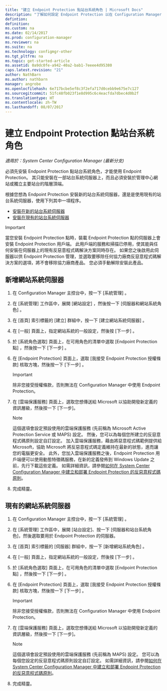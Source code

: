 ```yaml
---
title: "建立 Endpoint Protection 點站台系統角色 | Microsoft Docs"
description: "了解如何設定 Endpoint Protection 以在 Configuration Manager 用戶端電腦上管理安全性和惡意程式碼。"
defintion: 
definition: 
ms.custom: na
ms.date: 02/14/2017
ms.prod: configuration-manager
ms.reviewer: na
ms.suite: na
ms.technology: configmgr-other
ms.tgt_pltfrm: na
ms.topic: get-started-article
ms.assetid: 0a9dc0fe-a942-40a2-bab1-7eeee4d95380
caps.latest.revision: "21"
author: NathBarn
ms.author: nathbarn
manager: angrobe
ms.openlocfilehash: 6e717bcbe5ef8c3f2efa717d0cebb9e675e7c127
ms.sourcegitcommit: 51fc48fb023f1e8d995c6c4eacfda7dbec4d0b2f
ms.translationtype: HT
ms.contentlocale: zh-TW
ms.lasthandoff: 08/07/2017
---
```

# <a name="create-an-endpoint-protection-point-site-system-role"></a>建立 Endpoint Protection 點站台系統角色

*適用於：System Center Configuration Manager (最新分支)*

 必須先安裝 Endpoint Protection 點站台系統角色，才能使用 Endpoint Protection。 其只能安裝在一部站台系統伺服器上，而且必須安裝於管理中心網站或獨立主要站台的階層頂端。

 根據您想為 Endpoint Protection 安裝新的站台系統伺服器，還是是使用現有的站台系統伺服器，使用下列其中一項程序。
 - [安裝在新的站台系統伺服器](#new-site-system-server)
 - [安裝在現有的站台系統伺服器](#existing-site-system-server)

> [!IMPORTANT]
>  當您安裝 Endpoint Protection 點時，裝載 Endpoint Protection 點的伺服器上會安裝 Endpoint Protection 用戶端。 此用戶端的服務和掃描已停用，使其能與任何安裝在伺服器上的現有反惡意程式碼解決方案同時存在。 如果您之後啟用此伺服器以供 Endpoint Protection 管理，並選取要移除任何協力廠商反惡意程式碼解決方案的選項，將不會移除協力廠商產品。 您必須手動解除安裝此產品。

## <a name="new-site-system-server"></a>新增網站系統伺服器

1.  在 Configuration Manager 主控台中，按一下 [系統管理] 。

2.  在 [系統管理]  工作區中，展開 [網站設定] ，然後按一下 [伺服器和網站系統角色] 。

3.  在 [首頁]  索引標籤的 [建立]  群組中，按一下 [建立網站系統伺服器] 。

4.  在 [一般]  頁面上，指定網站系統的一般設定，然後按 [下一步] 。

5.  於 [系統角色選取]  頁面上，在可用角色的清單中選取 [Endpoint Protection 點]  ，然後按一下 [下一步] 。

6.  在 [Endpoint Protection]  頁面上，選取 [我接受 Endpoint Protection 授權條款]  核取方塊，然後按一下 [下一步] 。

    > [!IMPORTANT]
    >  除非您接受授權條款，否則無法在 Configuration Manager 中使用 Endpoint Protection。

7.  在 [雲端保護服務] 頁面上，選取您想傳送給 Microsoft 以協助開發新定義的資訊層級，然後按一下 [下一步]。

    > [!NOTE]
    >  這個選項會設定預設使用的雲端保護服務 (先前稱為 Microsoft Active Protection Service 或 MAPS) 設定。 然後，您可以為每個您所建立的反惡意程式碼原則設定自訂設定。 加入雲端保護服務，藉由將惡意程式碼範例提供給 Microsoft，協助 Microsoft 將反惡意程式碼定義維持在最新的狀態，進而讓您的電腦更安全。 此外，您加入雲端保護服務之後，Endpoint Protection 用戶端便可以使用動態特徵碼服務，在新的定義發佈到 Windows Update 之前，先行下載這些定義。 如需詳細資訊，請參閱[如何在 System Center Configuration Manager 中建立和部署 Endpoint Protection 的反惡意程式碼原則](endpoint-antimalware-policies.md)。

8.  完成精靈。


## <a name="existing-site-system-server"></a>現有的網站系統伺服器

1.  在 Configuration Manager 主控台中，按一下 [系統管理] 。

2.  在 [系統管理] 工作區中，展開 [站台設定]、按一下 [伺服器和站台系統角色]，然後選取要用於 Endpoint Protection 的伺服器。

3.  在 [首頁]  索引標籤的 [伺服器]  群組中，按一下 [新增網站系統角色] 。

4.  在 [一般]  頁面上，指定網站系統的一般設定，然後按 [下一步] 。

5.  於 [系統角色選取]  頁面上，在可用角色的清單中選取 [Endpoint Protection 點]  ，然後按一下 [下一步] 。

6.  在 [Endpoint Protection]  頁面上，選取 [我接受 Endpoint Protection 授權條款]  核取方塊，然後按一下 [下一步] 。

    > [!IMPORTANT]
    >  除非您接受授權條款，否則無法在 Configuration Manager 中使用 Endpoint Protection。

7.  在 [雲端保護服務] 頁面上，選取您想傳送給 Microsoft 以協助開發新定義的資訊層級，然後按一下 [下一步]。

    > [!NOTE]
    >  這個選項會設定預設使用的雲端保護服務 (先前稱為 MAPS) 設定。 您可以為每個您設定的反惡意程式碼原則設定自訂設定。 如需詳細資訊，請參閱[如何在 System Center Configuration Manager 中建立和部署 Endpoint Protection 的反惡意程式碼原則](endpoint-antimalware-policies.md)。

8.  完成精靈。
